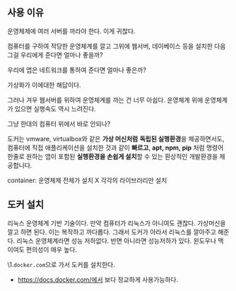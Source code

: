 ## 사용 이유

운영체제에 여러 서버를 까라야 한다. 이게 귀찮다.

컴퓨터를 구하여 적당한 운영체계를 깔고 그위에 웹서버, 데이베이스 등을 설치한 다음 그걸 우리에게 준다면 얼마나 좋을까?

우리에 앱은 네트워크를 통하여 준다면 얼마나 좋은까?

가상화가 이에대한 해답이다.

그러나 겨우 웹서버를 위하여 운영체계를 까는 건 너무 아쉽다. 운영체계 위에 운영체계가 있으면 실행속도 역시 느려진다. 

그냥 한대의 컴퓨터 위에서 바로 안되나?



도커는  vmware, virtualbox와 같은 **가상 머신처럼** **독립된 실행환경**을 제공하면서도, 컴퓨터에 직접 애플리케이션을 설치한 것과 같이 **빠르고**, **apt, npm, pip** 처럼 명령어 한줄로 원하는 앱이 포함된 **실행환경을 손쉽게 설치**할 수 있는 환상적인 개발환경을 제공합니다.  



container: 운영체제 전체가 설치 X 각각의 라이브러리만 설치



## 도커 설치

리눅스 운영체계 기반 기술이다. 만약 컴퓨터가 리눅스가 아니여도 괜찮다. 가상머신을 깔고 하면 된다. 이는 복작하고 까다롭다. 그래서 도커가 아라서 리눅스를 깔아주고 해준다. 리눅스 운영체계라면 성능 저하없다. 반면 아니라면 성능저하가 있다. 윈도우나 맥 이여도 편의성이 매우 높다. 



\1.`docker.com`으로 가서 도커를 설치한다.

- https://docs.docker.com/에서 보다 정교하게 사용가능하다.







